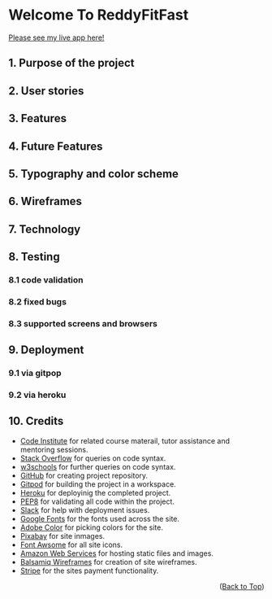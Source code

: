 <div id="top"></div>

# Welcome To ReddyFitFast

[Please see my live app here!](https://reddy-fit-fast.herokuapp.com/)

## 1. Purpose of the project

## 2. User stories

## 3. Features

## 4. Future Features

## 5. Typography and color scheme

## 6. Wireframes

## 7. Technology

## 8. Testing
### 8.1 code validation
### 8.2 fixed bugs
### 8.3 supported screens and browsers

## 9. Deployment
### 9.1 via gitpop
### 9.2 via heroku

## 10. Credits

* [Code Institute](https://codeinstitute.net/) for related course materail, tutor assistance and mentoring sessions.
* [Stack Overflow](https://stackoverflow.com/) for queries on code syntax.
* [w3schools](https://www.w3schools.com/) for further queries on code syntax.
* [GitHub](https://github.com/) for creating project repository.
* [Gitpod](https://gitpod.io/workspaces) for building the project in a workspace.
* [Heroku](https://heroku.com/) for deployinig the completed project.
* [PEP8](http://pep8online.com/) for validating all code within the project.
* [Slack](https://slack.com/) for help with deployment issues.
* [Google Fonts](https://fonts.google.com/) for the fonts used across the site.
* [Adobe Color](https://color.adobe.com/create/color-wheel) for picking colors for the site.
* [Pixabay](https://pixabay.com/) for site inmages.
* [Font Awsome](https://fontawesome.com/) for all site icons.
* [Amazon Web Services](https://aws.amazon.com/) for hosting static files and images.
* [Balsamiq Wireframes](https://balsamiq.com/wireframes/) for creation of site wireframes.
* [Stripe](https://stripe.com/en-ie) for the sites payment functionality.

<p align="right">(<a href="#top">Back to Top</a>)</p>